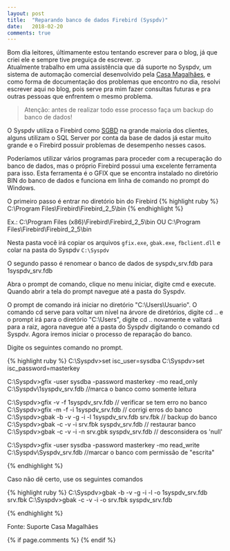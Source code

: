 ```yaml
---
layout: post
title:  "Reparando banco de dados Firebird (Syspdv)"
date:   2018-02-20
comments: true
---
```


Bom dia leitores, últimamente estou tentando escrever para o blog, já que criei ele e sempre tive preguiça de escrever. :p <br>
Atualmente trabalho em uma assistência que dá suporte no Syspdv, um sistema de automação comercial desenvolvido pela [Casa Magalhães](https://www.casamagalhaes.com.br/), e como forma de documentação dos problemas que encontro no dia, resolvi escrever aqui no blog, pois serve pra mim fazer consultas futuras e pra outras pessoas que enfrentem o mesmo problema.

> Atenção: antes de realizar todo esse processo faça um backup do banco de dados!
 
O Syspdv utiliza o Firebird como [SGBD](https://pt.wikipedia.org/wiki/Sistema_de_gerenciamento_de_banco_de_dados) na grande maioria dos clientes, alguns utilizam o SQL Server por conta da base de dados já estar muito grande e o Firebird possuir problemas de desempenho nesses casos.

Poderíamos utilizar vários programas para proceder com a recuperação do banco de dados, mas o próprio Firebird possui uma excelente ferramenta para isso.
Esta ferramenta é o GFIX que se encontra instalado no diretório BIN do banco de dados e funciona em linha de comando no prompt do Windows.

O primeiro passo é entrar no diretório bin do Firebird
{% highlight ruby %}
C:\Program Files\Firebird\Firebird_2_5\bin
{% endhighlight %}
 
Ex.: C:\Program Files (x86)\Firebird\Firebird_2_5\bin OU C:\Program Files\Firebird\Firebird_2_5\bin

Nesta pasta você irá copiar os arquivos `gfix.exe`, `gbak.exe`, `fbclient.dll` e colar na pasta do Syspdv `C:\Syspdv`
 
O segundo passo é renomear o banco de dados de syspdv_srv.fdb para 1syspdv_srv.fdb 

Abra o prompt de comando, clique no menu iniciar, digite cmd e execute. Quando abrir a tela do prompt navegue até a pasta do Syspdv.

O prompt de comando irá iniciar no diretório "C:\Users\Usuario".
O comando cd serve para voltar um nível na árvore de diretórios, digite cd .. e o prompt irá para o diretório "C:\Users", digite cd .. novamente e valtará para a raiz, agora navegue até a pasta do Syspdv digitando o comando cd Syspdv. Agora iremos iniciar o processo de reparação do banco.

Digite os seguintes comando no prompt.

{% highlight ruby %}
C:\Syspdv>set isc_user=sysdba
C:\Syspdv>set isc_password=masterkey
 
C:\Syspdv>gfix -user sysdba -password masterkey -mo read_only C:\Syspdv\1syspdv_srv.fdb  //marca o banco como somente leitura
 
 
C:\Syspdv>gfix -v -f 1syspdv_srv.fdb                   // verificar se tem erro no banco
C:\Syspdv>gfix -m -f -i 1syspdv_srv.fdb                // corrigi erros do banco
C:\Syspdv>gbak -b -v -g -i -l 1syspdv_srv.fdb srv.fbk  // backup do banco
C:\Syspdv>gbak -c -v -i srv.fbk syspdv_srv.fdb         // restaurar banco
C:\Syspdv>gbak -c -v -i -n srv.gbk syspdv_srv.fdb      // desconsidera os 'null'
 
 
C:\Syspdv>gfix -user sysdba -password masterkey -mo read_write C:\Syspdv\Syspdv_srv.fdb  //marcar o banco com permissão de "escrita"

{% endhighlight %}

Caso não dê certo, use os seguintes comandos

{% highlight ruby %}
C:\Syspdv>gbak -b -v -g -i -l -o 1syspdv_srv.fdb srv.fbk
C:\Syspdv>gbak -c -v -i -o srv.fbk syspdv_srv.fdb

{% endhighlight %}

Fonte: Suporte Casa Magalhães

{% if page.comments %} {% endif %}
